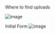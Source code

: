 Where to find uploads

![image](https://github.com/user-attachments/assets/a7c54f9f-f92c-423b-ab6f-66474681cc2e)




Initial Form
![image](https://github.com/user-attachments/assets/ec85dfb3-8733-480e-a26b-3136e9cc099a)
